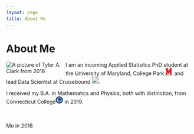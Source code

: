 ```yaml
---
layout: page
title: About Me
---
```


# About Me

<img src="https://raw.githubusercontent.com/tyleraclark/tyleraclark.github.io/main/_images/a_photo_of_me.jpg" alt="A picture of Tyler A. Clark from 2018" style="padding-right: 10px;" width="30%" height="30%" ALIGN="left"/> I am an incoming Applied Statisitcs PhD student at the University of Maryland, College Park <a href="https://umd.edu/"><img src="https://raw.githubusercontent.com/tyleraclark/tyleraclark.github.io/main/_images/umd.png" width="20" height="20" /></a> and lead Data Scientist at Cruisebound <a href="https://www.cruisebound.com/about-us"><img src="https://raw.githubusercontent.com/tyleraclark/tyleraclark.github.io/main/favicon.ico" width="20" height="20" /></a>.

I received my B.A. in Mathematics and Physics, both with distinction, from Connecticut College<a href="https://conncoll.edu/"><img src="https://raw.githubusercontent.com/tyleraclark/tyleraclark.github.io/main/_images/CC.svg" width="20" height="20" /></a> in 2019.
<br>
<br>
<br>
<figcaption ALIGN="left">Me in 2018</figcaption>